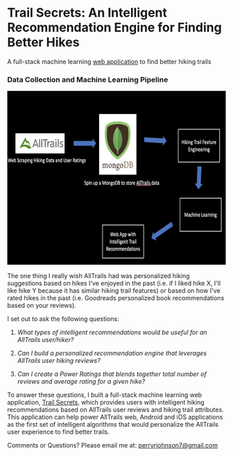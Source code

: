 # Trail Secrets: An Intelligent Recommendation Engine for Finding Better Hikes
A full-stack machine learning [web application](https://www.trailsecrets.com) to find better hiking trails 

### Data Collection and Machine Learning Pipeline 

<img src="static/img/data_flow.png" height="400">

The one thing I really wish AllTrails had was personalized hiking suggestions based on hikes I've enjoyed in the past (i.e. if I liked hike X, I'll like hike Y because it has similar hiking trail features) or based on how I've rated hikes in the past (i.e. Goodreads personalized book recommendations based on your reviews).


I set out to ask the following questions:
1) *What types of intelligent recommendations would be useful for an AllTrails user/hiker?*

2) *Can I build a personalized recommendation engine that leverages AllTrails user hiking reviews?*

3) *Can I create a Power Ratings that blends together total number of reviews and average rating for a given hike?*


To answer these questions, I built a full-stack machine learning web application, [Trail Secrets](https://www.trailsecrets.com), which provides users with intelligent hiking recommendations based on AllTrails user reviews and hiking trail attributes. This application can help power AllTrails web, Android and iOS applications as the first set of intelligent algorithms that would personalize the AllTrails user experience to find better trails.


Comments or Questions? Please email me at: perryrjohnson7@gmail.com
